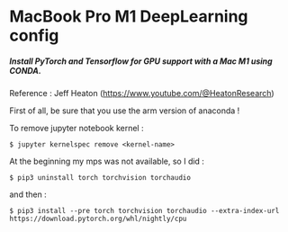 # MacBook Pro M1 DeepLearning config

##### Install PyTorch and Tensorflow for GPU support with a Mac M1 using CONDA.

Reference : Jeff Heaton (https://www.youtube.com/@HeatonResearch)

First of all, be sure that you use the arm version of anaconda !

To remove jupyter notebook kernel : 

```
$ jupyter kernelspec remove <kernel-name>
```

At the beginning my mps was not available, so I did : 

```
$ pip3 uninstall torch torchvision torchaudio 
```

and then : 

```
$ pip3 install --pre torch torchvision torchaudio --extra-index-url https://download.pytorch.org/whl/nightly/cpu
```
